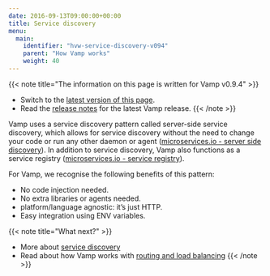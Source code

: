 ```yaml
---
date: 2016-09-13T09:00:00+00:00
title: Service discovery
menu:
  main:
    identifier: "hvw-service-discovery-v094"
    parent: "How Vamp works"
    weight: 40
---
```


{{< note title="The information on this page is written for Vamp v0.9.4" >}}

* Switch to the [latest version of this page](/documentation/how-vamp-works/service-discovery).
* Read the [release notes](/documentation/release-notes/latest) for the latest Vamp release.
{{< /note >}}

Vamp uses a service discovery pattern called server-side service discovery, which allows for service discovery without the need to change your code or run any other daemon or agent ([microservices.io - server side discovery](http://microservices.io/patterns/server-side-discovery.html)). In addition to service discovery, Vamp also functions as a service registry ([microservices.io - service registry](http://microservices.io/patterns/service-registry.html)).

For Vamp, we recognise the following benefits of this pattern:

* No code injection needed.
* No extra libraries or agents needed.
* platform/language agnostic: it’s just HTTP.
* Easy integration using ENV variables.

{{< note title="What next?" >}}
* More about [service discovery](/documentation/using-vamp/v0.9.4/service-discovery)
* Read about how Vamp works with [routing and load balancing](/documentation/how-vamp-works/v0.9.4/routing-and-load-balancing)
{{< /note >}}